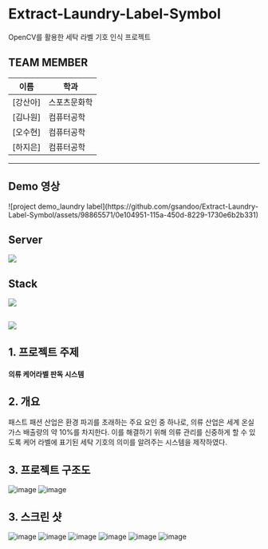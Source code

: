 # Extract-Laundry-Label-Symbol
OpenCV를 활용한 세탁 라벨 기호 인식 프로젝트 



## TEAM MEMBER
|이름|학과|
|----|---|
|[강산아]|스포츠문화학|
|[김나원]|컴퓨터공학|
|[오수현]|컴퓨터공학|
|[하지은]|컴퓨터공학|


- - - - - - - - - - - - - - - - - - - - - - - - - - - -

## Demo 영상
<div>
   ![project demo_laundry label](https://github.com/gsandoo/Extract-Laundry-Label-Symbol/assets/98865571/0e104951-115a-450d-8229-1730e6b2b331)
</div>


## Server
<div>
    <img src="https://img.shields.io/badge/Flask-000000?style=flat&logo=flask&logoColor=white"/>
</div>

## Stack
<div>
    <img src="https://img.shields.io/badge/opencv-5C3EE8?style=flat&logo=opencv&logoColor=white"/>
    
</div> 




## <div><img src="https://capsule-render.vercel.app/api?type=waving&color=auto&height=200&section=header&text=Extract-Laundry-Label-Symbol&fontSize=30" /></div>


## 1. 프로젝트 주제
<div>
<h4> 의류 케어라벨 판독 시스템
</div>

## 2. 개요
<p>
        패스트 패션 산업은 환경 파괴를 초래하는 주요 요인 중 하나로, 의류 산업은 세계 온실 가스 배출량의 약 10%를 차지한다. 이를 해결하기 위해 의류 관리를 신중하게 할 수 있도록 케어 라벨에 표기된 세탁 기호의 의미를 알려주는 시스템을 제작하였다.

</p>


## 3. 프로젝트 구조도

![image](https://github.com/ocean010315/Extract-Laundry-Label-Symbol/assets/98865571/bd2d0d45-217e-4fc2-ba2c-3beaf8ec5af6)
![image](https://github.com/ocean010315/Extract-Laundry-Label-Symbol/assets/98865571/081332e8-5f6a-4621-9196-555039aae146)



## 3. 스크린 샷

![image](https://github.com/ocean010315/Extract-Laundry-Label-Symbol/assets/98865571/2d4e98a0-ca3d-490a-ad4c-48433896eb37)
![image](https://github.com/ocean010315/Extract-Laundry-Label-Symbol/assets/98865571/0460f7c6-0db2-4580-a65d-e8ccb6957902)
![image](https://github.com/ocean010315/Extract-Laundry-Label-Symbol/assets/98865571/7c95dd5b-0f17-48f7-956c-301dd8431fc9)
![image](https://github.com/ocean010315/Extract-Laundry-Label-Symbol/assets/98865571/6fb28f45-bfa4-4031-bc43-bb5878d83822)
![image](https://github.com/ocean010315/Extract-Laundry-Label-Symbol/assets/98865571/8e827182-1b63-4422-a013-9def8f1a71ba)
![image](https://github.com/ocean010315/Extract-Laundry-Label-Symbol/assets/98865571/6cba0340-7e9f-4bb7-bb55-592cfdb07f00)

